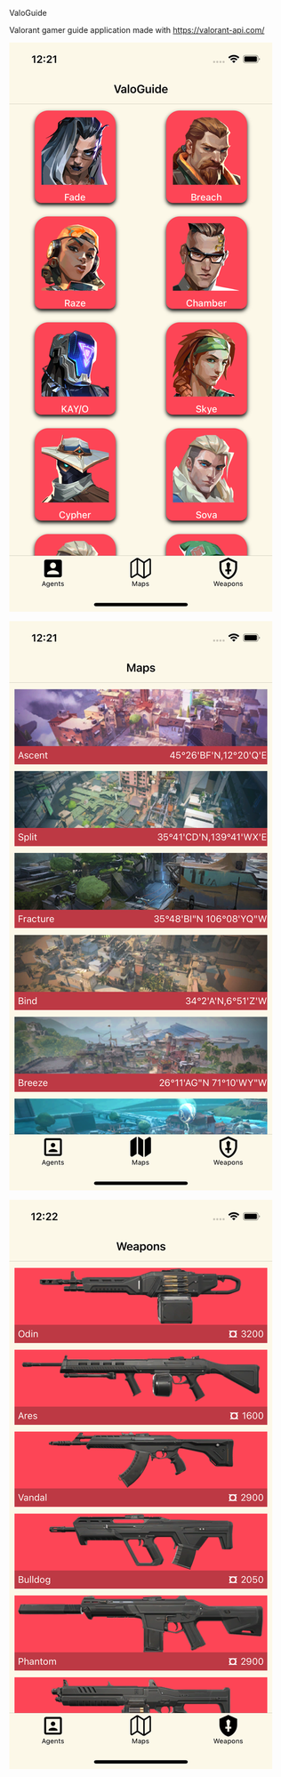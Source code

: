 ValoGuide

Valorant gamer guide application made with  https://valorant-api.com/ 

![Alt text](/src/assets/Agents.png?raw=true "Agents Page")

![Alt text](/src/assets/Maps.png?raw=true "Maps Page")

![Alt text](/src/assets/Weapons.png?raw=true "Weapons Page")
